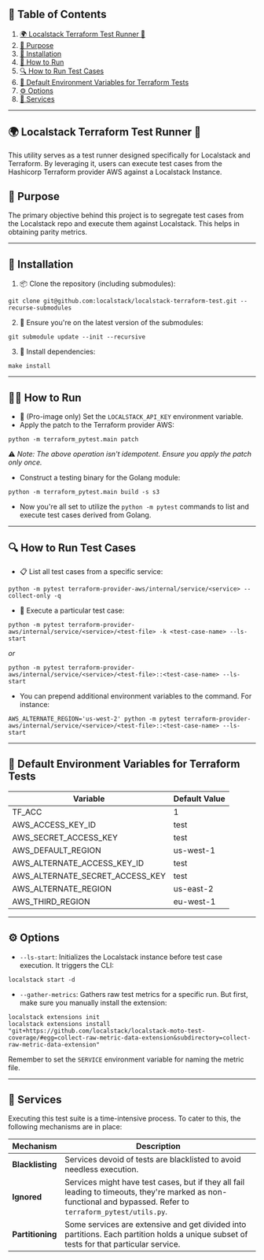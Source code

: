 ## 📖 Table of Contents
1. [🌍 Localstack Terraform Test Runner 🚀](#-localstack-terraform-test-runner-)
2. [🎯 Purpose](#-purpose)
3. [🔧 Installation](#-installation)
4. [🏃‍ How to Run](#-how-to-run)
5. [🔍 How to Run Test Cases](#-how-to-run-test-cases)
6. [🔢 Default Environment Variables for Terraform Tests](#-default-environment-variables-for-terraform-tests)
7. [⚙️ Options](#-options)
8. [🔐 Services](#-services)

---

## 🌍 **Localstack Terraform Test Runner** 🚀

This utility serves as a test runner designed specifically for Localstack and Terraform. By leveraging it, users can execute test cases from the Hashicorp Terraform provider AWS against a Localstack Instance.

## 🎯 **Purpose**

The primary objective behind this project is to segregate test cases from the Localstack repo and execute them against Localstack. This helps in obtaining parity metrics.

---

## 🔧 **Installation**

1. 📦 Clone the repository (including submodules):
```
git clone git@github.com:localstack/localstack-terraform-test.git --recurse-submodules
```

2. 🔀 Ensure you're on the latest version of the submodules:
```
git submodule update --init --recursive
```

3. 🚀 Install dependencies:
```
make install
```

---

## 🏃‍♂️ **How to Run**

- 🔑 (Pro-image only) Set the `LOCALSTACK_API_KEY` environment variable.
- Apply the patch to the Terraform provider AWS:
```
python -m terraform_pytest.main patch
```
⚠️ _Note: The above operation isn't idempotent. Ensure you apply the patch only once._

- Construct a testing binary for the Golang module:
```
python -m terraform_pytest.main build -s s3
```
- Now you're all set to utilize the `python -m pytest` commands to list and execute test cases derived from Golang.

---

## 🔍 **How to Run Test Cases**

- 📋 List all test cases from a specific service:
```
python -m pytest terraform-provider-aws/internal/service/<service> --collect-only -q
```
- 🚀 Execute a particular test case:
```
python -m pytest terraform-provider-aws/internal/service/<service>/<test-file> -k <test-case-name> --ls-start
```
_or_
```
python -m pytest terraform-provider-aws/internal/service/<service>/<test-file>::<test-case-name> --ls-start
```
- You can prepend additional environment variables to the command. For instance:
```
AWS_ALTERNATE_REGION='us-west-2' python -m pytest terraform-provider-aws/internal/service/<service>/<test-file>::<test-case-name> --ls-start
```

---

## 🔢 **Default Environment Variables for Terraform Tests**

| Variable                          | Default Value |
| --------------------------------- | ------------- |
| TF_ACC                            | 1             |
| AWS_ACCESS_KEY_ID                 | test          |
| AWS_SECRET_ACCESS_KEY             | test          |
| AWS_DEFAULT_REGION                | us-west-1     |
| AWS_ALTERNATE_ACCESS_KEY_ID       | test          |
| AWS_ALTERNATE_SECRET_ACCESS_KEY   | test          |
| AWS_ALTERNATE_REGION              | us-east-2     |
| AWS_THIRD_REGION                  | eu-west-1     |

---

## ⚙️ **Options**

- `--ls-start`: Initializes the Localstack instance before test case execution. It triggers the CLI:
```
localstack start -d
```

- `--gather-metrics`: Gathers raw test metrics for a specific run. But first, make sure you manually install the extension:
```
localstack extensions init
localstack extensions install "git+https://github.com/localstack/localstack-moto-test-coverage/#egg=collect-raw-metric-data-extension&subdirectory=collect-raw-metric-data-extension"
```
Remember to set the `SERVICE` environment variable for naming the metric file.

---

## 🔐 **Services**

Executing this test suite is a time-intensive process. To cater to this, the following mechanisms are in place:


| Mechanism     | Description                                                                                                                                                   |
|---------------|---------------------------------------------------------------------------------------------------------------------------------------------------------------|
| **Blacklisting**  | Services devoid of tests are blacklisted to avoid needless execution.                                                                                         |
| **Ignored**       | Services might have test cases, but if they all fail leading to timeouts, they're marked as non-functional and bypassed. Refer to `terraform_pytest/utils.py`. |
| **Partitioning**  | Some services are extensive and get divided into partitions. Each partition holds a unique subset of tests for that particular service.                          |
